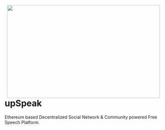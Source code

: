 <img align="right" width="496" height="301" src="https://spee.ch/8/upSpeak1.png">
<br >

# upSpeak
Ethereum based Decentralized Social Network &amp; Community powered Free Speech Platform.